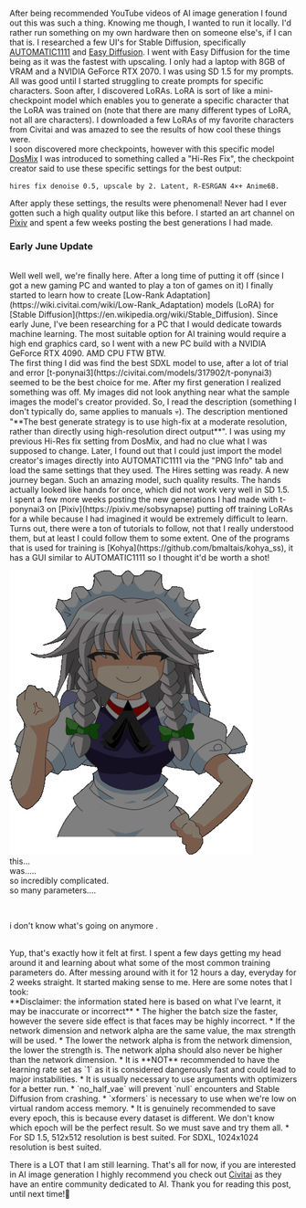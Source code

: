 After being recommended YouTube videos of AI image generation I  found out this was such a thing. Knowing me though, I wanted to run it locally. I'd rather run something on my own hardware then on someone else's, if I can that is. I researched a few UI's for Stable Diffusion, specifically [AUTOMATIC1111](https://github.com/AUTOMATIC1111/stable-diffusion-webui) and  [Easy Diffusion](https://github.com/easydiffusion/easydiffusion). I went with Easy Diffusion for the time being as it was the fastest with upscaling.  I only had a laptop with  8GB of VRAM and a NVIDIA GeForce RTX 2070. I was using SD 1.5 for my prompts.
<br>
All was good until I started struggling to create prompts for specific characters. Soon after, I discovered LoRAs. LoRA is sort of like a mini-checkpoint model which enables you to generate a specific character that the LoRA was trained on (note that there are many different types of LoRA, not all are characters). I downloaded a few LoRAs of my favorite characters from Civitai and was amazed to see the results of how cool these things were.
<br>
I soon discovered more checkpoints, however with this specific model [DosMix](https://civitai.com/models/6250/dosmix) I was introduced to something called a "Hi-Res Fix", the checkpoint creator said to use these specific settings for the best output:

```
hires fix denoise 0.5, upscale by 2. Latent, R-ESRGAN 4×+ Anime6B.
```

After apply these settings, the results were phenomenal! Never had I ever gotten such a high quality output like this before. 
I started an art channel on [Pixiv](https://pixiv.me/sobsynapse) and spent a few weeks posting the best generations I had made.
<br>
### Early June Update
<br>
Well well well, we're finally here. After a long time of putting it off (since I got a new gaming PC and wanted to play a ton of games on it) I finally started to learn how to create [Low-Rank Adaptation](https://wiki.civitai.com/wiki/Low-Rank_Adaptation) models (LoRA) for [Stable Diffusion](https://en.wikipedia.org/wiki/Stable_Diffusion). Since early June, I've been researching for a PC that I would dedicate towards machine learning. The most suitable option for AI training would require a high end graphics card, so I went with a new PC build with a NVIDIA GeForce RTX 4090. AMD CPU FTW BTW.
<br>
The first thing I did was find the best SDXL model to use, after a lot of trial and error [t-ponynai3](https://civitai.com/models/317902/t-ponynai3) seemed to be the best choice for me. After my first generation I realized something was off.  My images did not look anything near what the sample images the model's creator provided. So, I read the description (something I don't typically do, same applies to manuals 💀). The description mentioned "**The best generate strategy is to use high-fix at a moderate resolution, rather than directly using high-resolution direct output**". I was using my previous Hi-Res fix setting from DosMix, and had no clue what I was supposed to change. Later, I found out that I could just import the model creator's images directly into AUTOMATIC1111 via the "PNG Info" tab and load the same settings that they used. The Hires setting was ready. A new journey began. Such an amazing model, such quality results. The hands actually looked like hands for once, which did not work very well in SD 1.5. 
<br>
I spent a few more weeks posting the new generations I had made with t-ponynai3 on [Pixiv](https://pixiv.me/sobsynapse) putting off training LoRAs for a while because I had imagined it would be extremely difficult to learn. Turns out, there were a ton of tutorials to follow, not that I really understood them, but at least I could follow them to some extent. One of the programs that is  used for training is  [Kohya](https://github.com/bmaltais/kohya_ss), it has a GUI similar to AUTOMATIC1111 so I thought it'd be worth a shot!


![image](media/sd-experience/sakuya-touhou.gif)
<br>
this...
<br>
was.....
<br>
so incredibly complicated.
<br>
so many parameters....

<br>

i don't know what's going on anymore .

<br>
Yup, that's exactly how it felt at first. I spent a few days getting my head around it and learning about what some of the most common training parameters do. After messing around with it for 12 hours a day, everyday for 2 weeks straight. It started making sense to me. Here are some notes that I took:
<br>
**Disclaimer: the information stated here is based on what I've learnt, it may be inaccurate or incorrect**
* The higher the batch size the faster, however the severe side effect is that faces may be highly incorrect.
* If the network dimension and network alpha are the same value, the max strength will be used.
* The lower the network alpha is from the network dimension, the lower the strength is. The network alpha should also never be higher than the network dimension.
* It is **NOT** recommended to have the learning rate set as `1` as it is considered dangerously fast and could lead to major instabilities.
* It is usually necessary to use arguments with optimizers for a better run.
* `no_half_vae` will prevent `null` encounters and Stable Diffusion from crashing.
* `xformers` is necessary to use when we're low on virtual random access memory.
* It is genuinely recommended to save every epoch, this is because every dataset is different. We don't know which epoch will be the perfect result. So we must save and try them all.
* For SD 1.5, 512x512 resolution is best suited. For SDXL, 1024x1024 resolution is best suited.

There is a LOT that I am still learning. That's all for now, if you are interested in AI image generation I highly recommend you check out [Civitai](https://civitai.com) as they have an entire community dedicated to AI. Thank you for reading this post, until next time!👋